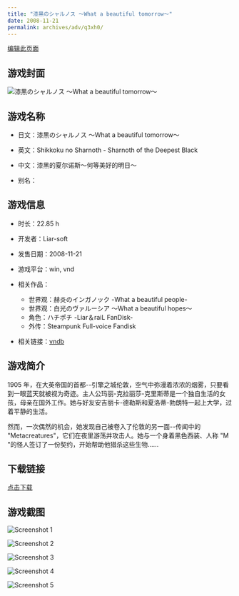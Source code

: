 ```yaml
---
title: "漆黒のシャルノス ～What a beautiful tomorrow～"
date: 2008-11-21
permalink: archives/adv/q3xh0/
---
```

[编辑此页面](https://github.com/ACG-3/ADV3-source/blob/main/source/_posts/%E6%BC%86%E9%BB%92%E3%81%AE%E3%82%B7%E3%83%A3%E3%83%AB%E3%83%8E%E3%82%B9%20%EF%BD%9EWhat%20a%20beautiful%20tomorrow%EF%BD%9E.md)

## 游戏封面

![漆黒のシャルノス ～What a beautiful tomorrow～](https://pan.timero.xyz/d/onedrive/img_lib_001/%E6%BC%86%E9%BB%92%E3%81%AE%E3%82%B7%E3%83%A3%E3%83%AB%E3%83%8E%E3%82%B9%20%EF%BD%9EWhat%20a%20beautiful%20tomorrow%EF%BD%9E_cover.avif)


## 游戏名称

- 日文：漆黒のシャルノス ～What a beautiful tomorrow～
- 英文：Shikkoku no Sharnoth - Sharnoth of the Deepest Black
- 中文：漆黑的夏尔诺斯～何等美好的明日～

- 别名：


## 游戏信息

- 时长：22.85 h
- 开发者：Liar-soft
- 发售日期：2008-11-21
- 游戏平台：win, vnd
- 相关作品：
   - 世界观：赫炎のインガノック -What a beautiful people-
   - 世界观：白光のヴァルーシア ～What a beautiful hopes～
   - 角色：ハチポチ -Liar＆raiL FanDisk-
   - 外传：Steampunk Full-voice Fandisk

- 相关链接：[vndb](https://vndb.org/v1027)


## 游戏简介

1905 年，在大英帝国的首都--引擎之城伦敦，空气中弥漫着浓浓的烟雾，只要看到一眼蓝天就被视为奇迹。主人公玛丽-克拉丽莎-克里斯蒂是一个独自生活的女孩，母亲在国外工作。她与好友安吉丽卡-德勒斯和夏洛蒂-勃朗特一起上大学，过着平静的生活。

然而，一次偶然的机会，她发现自己被卷入了伦敦的另一面--传闻中的 "Metacreatures"，它们在夜里游荡并攻击人。她与一个身着黑色西装、人称 "M "的怪人签订了一份契约，开始帮助他猎杀这些生物......


## 下载链接

[点击下载](https://pan.timero.xyz/onedrive/adv_lib_001/%E6%BC%86%E9%BB%92%E3%81%AE%E3%82%B7%E3%83%A3%E3%83%AB%E3%83%8E%E3%82%B9%20%EF%BD%9EWhat%20a%20beautiful%20tomorrow%EF%BD%9E)


## 游戏截图


![Screenshot 1](https://pan.timero.xyz/d/onedrive/img_lib_001/%E6%BC%86%E9%BB%92%E3%81%AE%E3%82%B7%E3%83%A3%E3%83%AB%E3%83%8E%E3%82%B9%20%EF%BD%9EWhat%20a%20beautiful%20tomorrow%EF%BD%9E_Screenshot_1.avif)

![Screenshot 2](https://pan.timero.xyz/d/onedrive/img_lib_001/%E6%BC%86%E9%BB%92%E3%81%AE%E3%82%B7%E3%83%A3%E3%83%AB%E3%83%8E%E3%82%B9%20%EF%BD%9EWhat%20a%20beautiful%20tomorrow%EF%BD%9E_Screenshot_2.avif)

![Screenshot 3](https://pan.timero.xyz/d/onedrive/img_lib_001/%E6%BC%86%E9%BB%92%E3%81%AE%E3%82%B7%E3%83%A3%E3%83%AB%E3%83%8E%E3%82%B9%20%EF%BD%9EWhat%20a%20beautiful%20tomorrow%EF%BD%9E_Screenshot_3.avif)

![Screenshot 4](https://pan.timero.xyz/d/onedrive/img_lib_001/%E6%BC%86%E9%BB%92%E3%81%AE%E3%82%B7%E3%83%A3%E3%83%AB%E3%83%8E%E3%82%B9%20%EF%BD%9EWhat%20a%20beautiful%20tomorrow%EF%BD%9E_Screenshot_4.avif)

![Screenshot 5](https://pan.timero.xyz/d/onedrive/img_lib_001/%E6%BC%86%E9%BB%92%E3%81%AE%E3%82%B7%E3%83%A3%E3%83%AB%E3%83%8E%E3%82%B9%20%EF%BD%9EWhat%20a%20beautiful%20tomorrow%EF%BD%9E_Screenshot_5.avif)

